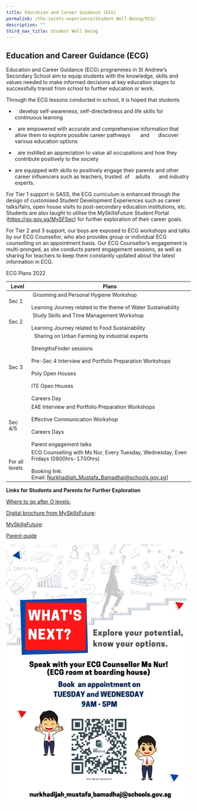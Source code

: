 ```yaml
---
title: Education and Career Guidance (ECG)
permalink: /the-saints-experience/Student-Well-Being/ECG/
description: ""
third_nav_title: Student Well Being
---
```

## Education and Career Guidance (ECG)

Education and Career Guidance (ECG) programmes in St Andrew’s Secondary School aim to equip students with the knowledge, skills and values needed to make informed decisions at key education stages to successfully transit from school to further education or work.

Through the ECG lessons conducted in school, it is hoped that students

*      develop self-awareness, self-directedness and life skills for continuous learning
*     are empowered with accurate and comprehensive information that allow them to explore possible career pathways       and      discover various education options 
*     are instilled an appreciation to value all occupations and how they contribute positively to the society

*   are equipped with skills to positively engage their parents and other career influencers such as teachers, trusted  of    adults      and industry experts. 

For Tier 1 support in SASS, the ECG curriculum is enhanced through the design of customised Student Development Experiences such as career talks/fairs, open house visits to post-secondary education institutions, etc. Students are also taught to utilise the MySkillsFuture Student Portal (https://go.gov.sg/MySFSec) for further exploration of their career goals.

For Tier 2 and 3 support, our boys are exposed to ECG workshops and talks by our ECG Counsellor, who also provides group or individual ECG counselling on an appointment basis. Our ECG Counsellor’s engagement is multi-pronged, as she conducts parent engagement sessions, as well as sharing for teachers to keep them constantly updated about the latest information in ECG.



ECG Plans 2022 

| Level | Plans | 
| -------- | -------- | 
| Sec 1     |  Grooming and Personal Hygiene Workshop <br> <br>Learning Journey related to the theme of Water Sustainability     | 
| Sec 2    |  Study Skills and Time Management Workshop <br> <br> Learning Journey related to Food Sustainability     | 
| Sec 3    |   Sharing on Urban Farming by industrial experts<br> <br>StrengthsFinder sessions<br><br> Pre-Sec 4 Interview and Portfolio Preparation Workshops <br><br> Poly Open Houses <br><br> ITE Open Houses <br> <br> Careers Day
| Sec 4/5    | EAE Interview and Portfolio Preparation Workshops<br> <br>Effective Communication Workshop<br><br> Careers Days <br><br> Parent engagement talks
| For all levels    | ECG Counselling with Ms Nur, Every Tuesday, Wednesday, Even Fridays (0800hrs-1700hrs)<br> <br>Booking link:  Email: Nurkhadijah_Mustafa_Bamadhaj@schools.gov.sg]

**Links for Students and Parents for Further Exploration** 

[Where to go after O levels:](https://www.moe.gov.sg/microsites/whats-next/for-gce-o-level-students/index.html) 

[Digital brochure from MySkillsFuture](https://www.moe.gov.sg/-/media/files/programmes/myskillsfuture-student-portal-brochure-digital.pdf?la=en&hash=CD3B2E8DED37E7B383339007D960CF161F03F789): 

[MySkillsFuture](https://www.myskillsfuture.gov.sg/content/student/en/secondary.html): 

[Parent guide](https://www.moe.gov.sg/microsites/ecg-parent-guide/index.html)

![](/images/Nur%20ECG%20Poster_SASS.png)